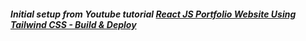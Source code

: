 ##### Initial setup from Youtube tutorial [React JS Portfolio Website Using Tailwind CSS - Build & Deploy](https://www.youtube.com/watch?v=LpZrAjU6Hhk&t=409s&ab_channel=ProgrammingWithYash)
